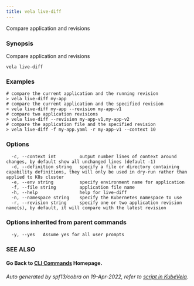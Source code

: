 ```yaml
---
title: vela live-diff
---
```


Compare application and revisions

### Synopsis

Compare application and revisions

```
vela live-diff
```

### Examples

```
# compare the current application and the running revision
> vela live-diff my-app
# compare the current application and the specified revision
> vela live-diff my-app --revision my-app-v1
# compare two application revisions
> vela live-diff --revision my-app-v1,my-app-v2
# compare the application file and the specified revision
> vela live-diff -f my-app.yaml -r my-app-v1 --context 10
```

### Options

```
  -c, --context int         output number lines of context around changes, by default show all unchanged lines (default -1)
  -d, --definition string   specify a file or directory containing capability definitions, they will only be used in dry-run rather than applied to K8s cluster
  -e, --env string          specify environment name for application
  -f, --file string         application file name
  -h, --help                help for live-diff
  -n, --namespace string    specify the Kubernetes namespace to use
  -r, --revision string     specify one or two application revision name(s), by default, it will compare with the latest revision
```

### Options inherited from parent commands

```
  -y, --yes   Assume yes for all user prompts
```

### SEE ALSO



#### Go Back to [CLI Commands](vela) Homepage.


###### Auto generated by spf13/cobra on 19-Apr-2022, refer to [script in KubeVela](https://github.com/kubevela/kubevela/tree/master/hack/docgen).
